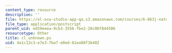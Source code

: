 ```yaml
---
content_type: resource
description: ''
file: https://ol-ocw-studio-app-qa.s3.amazonaws.com/courses/6-863j-natural-language-and-the-computer-representation-of-knowledge-spring-2003/4a1c13c3e7e37ba7e0ed61ea08f3b402_cl_unknown.ps
file_type: application/postscript
parent_uid: ed59eeea-9cb3-3556-fbe2-26c06f844506
resourcetype: Other
title: cl_unknown.ps
uid: 4a1c13c3-e7e3-7ba7-e0ed-61ea08f3b402
---
```

